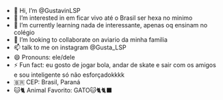 - 👋 Hi, I’m @GustavinLSP
- 👀 I’m interested in em ficar vivo até o Brasil ser hexa no minimo 
- 🌱 I’m currently learning nada de interessante, apenas oq ensinam no colégio
- 💞️ I’m looking to collaborate on aviario da minha familia
- 📫 talk to me on instagram @Gusta_LSP 
- 😄 Pronouns: ele/dele
- ⚡ Fun fact: eu gosto de jogar bola, andar de skate e sair com os amigos e sou inteligente só não esforçadokkkk
- 🇧🇷 CEP: Brasil, Paraná
- 🐱🐈 Animal Favorito: GATO🐱🐈🐈‍⬛<!---
GustavinLSP/GustavinLSP is a ✨ special ✨ repository because its `README.md` (this file) appears on your GitHub profile.
You can click the Preview link to take a look at your changes.
--->
